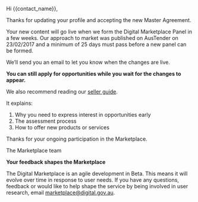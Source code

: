 Hi {{contact_name}},

Thanks for updating your profile and accepting the new Master Agreement.

Your new content will go live when we form the Digital Marketplace Panel in a few weeks. Our approach to market was published on AusTender on 23/02/2017 and a minimum of 25 days must pass before a new panel can be formed.

We’ll send you an email to let you know when the changes are live.

**You can still apply for opportunities while you wait for the changes to appear.** 

We also recommend reading our [seller guide]({{url_sellers_guide}}).

It explains:

1. Why you need to express interest in opportunities early
2. The assessment process
3. How to offer new products or services

Thanks for your ongoing participation in the Marketplace.

The Marketplace team

**Your feedback shapes the Marketplace**

The Digital Marketplace is an agile development in Beta. This means it will evolve over time in response to user needs. If you have any questions, feedback or would like to help shape the service by being involved in user research, email [marketplace@digital.gov.au](mailto:marketplace@digital.gov.au).
